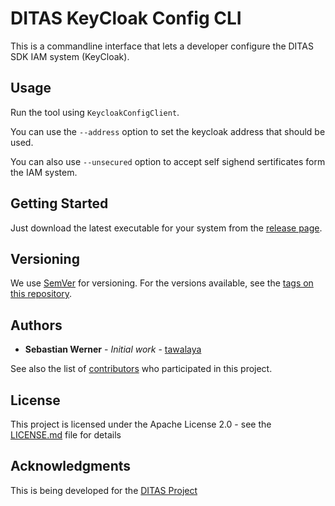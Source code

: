 # DITAS KeyCloak Config CLI
This is a commandline interface that lets a developer configure the DITAS SDK IAM system (KeyCloak).

## Usage

Run the tool using `KeycloakConfigClient`.

You can use the `--address` option to set the keycloak address that should be used.

You can also use `--unsecured` option to accept self sighend sertificates form the IAM system.

## Getting Started

Just download the latest executable for your system from the [release page](https://github.com/DITAS-Project/KeycloakConfigClient/releases).



## Versioning

We use [SemVer](http://semver.org/) for versioning. For the versions available, see the [tags on this repository](https://github.com/DITAS-Project/KeycloakConfigClient/tags). 

## Authors

* **Sebastian Werner** - *Initial work* - [tawalaya](https://github.com/tawalaya)

See also the list of [contributors](https://github.com/DITAS-Project/KeycloakConfigClient/contributors) who participated in this project.

## License

This project is licensed under the Apache License 2.0 - see the [LICENSE.md](LICENSE.md) file for details

## Acknowledgments

This is being developed for the [DITAS Project](https://www.ditas-project.eu/)